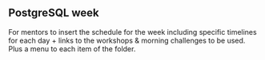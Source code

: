 ## PostgreSQL week

For mentors to insert the schedule for the week including specific timelines for each day + links to the
workshops & morning challenges to be used. Plus a menu to each item of the folder.
